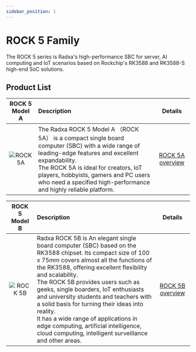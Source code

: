 ```yaml
---
sidebar_position: 1
---
```


# ROCK 5 Family

The ROCK 5 series is Radxa's high-performance SBC for server, AI computing and IoT scenarios based on Rockchip's RK3588 and RK3588-S high-end SoC solutions.

## Product List

|               ROCK 5 Model A               | Description                                                                                                                                                                                                                                                                                                   |                          Details                           |
| :----------------------------------------: | :------------------------------------------------------------------------------------------------------------------------------------------------------------------------------------------------------------------------------------------------------------------------------------------------------------ | :--------------------------------------------------------: |
| ![ROCK 5A](/img/rock5a/ROCK-5A-comic.webp) | The Radxa ROCK 5 Model A （ROCK 5A） is a compact single board computer (SBC) with a wide range of leading-edge features and excellent expandability. <br/>The ROCK 5A is ideal for creators, IoT players, hobbyists, gamers and PC users who need a specified high-performance and highly reliable platform. | [ROCK 5A overview](/rock5/rock5a/getting-started/overview) |

|               ROCK 5 Model B               | Description                                                                                                                                                                                                                                                                                                                                                                                                                                                                                                                                    |                          Details                           |
| :----------------------------------------: | :--------------------------------------------------------------------------------------------------------------------------------------------------------------------------------------------------------------------------------------------------------------------------------------------------------------------------------------------------------------------------------------------------------------------------------------------------------------------------------------------------------------------------------------------- | :--------------------------------------------------------: |
| ![ROCK 5B](/img/rock5b/ROCK-5B-comic.webp) | Radxa ROCK 5B is An elegant single board computer (SBC) based on the RK3588 chipset. Its compact size of 100 x 75mm covers almost all the functions of the RK3588, offering excellent flexibility and scalability.<br/>The ROCK 5B provides users such as geeks, single boarders, IoT enthusiasts and university students and teachers with a solid basis for turning their ideas into reality.<br/>It has a wide range of applications in edge computing, artificial intelligence, cloud computing, intelligent surveillance and other areas. | [ROCK 5B overview](/rock5/rock5b) |
